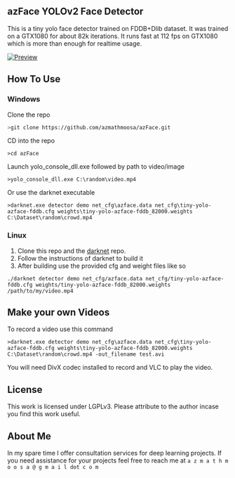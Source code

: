 ## azFace YOLOv2 Face Detector

This is a tiny yolo face detector trained on FDDB+Dlib dataset.  It was trained on a GTX1080 for about 82k iterations.  It runs fast at 112 fps on GTX1080 which is more than enough for realtime usage.

[![Preview](http://img.youtube.com/vi/rX7AxQYrXkk/0.jpg)](https://www.youtube.com/watch?v=rX7AxQYrXkk)


## How To Use

### Windows

Clone the repo
```bash
>git clone https://github.com/azmathmoosa/azFace.git
```
CD into the repo
```
>cd azFace
```
Launch yolo_console_dll.exe followed by path to video/image
```
>yolo_console_dll.exe C:\random\video.mp4
```
Or use the darknet executable
```
>darknet.exe detector demo net_cfg\azface.data net_cfg\tiny-yolo-azface-fddb.cfg weights\tiny-yolo-azface-fddb_82000.weights C:\Dataset\random\crowd.mp4
```

### Linux

1. Clone this repo and the [darknet](https://github.com/AlexeyAB/darknet) repo.
2. Follow the instructions of darknet to build it
3. After building use the provided cfg and weight files like so
```
./darknet detector demo net_cfg/azface.data net_cfg/tiny-yolo-azface-fddb.cfg weights/tiny-yolo-azface-fddb_82000.weights /path/to/my/video.mp4
```

## Make your own Videos

To record a video use this command
```
>darknet.exe detector demo net_cfg\azface.data net_cfg\tiny-yolo-azface-fddb.cfg weights\tiny-yolo-azface-fddb_82000.weights C:\Dataset\random\crowd.mp4 -out_filename test.avi
```

You will need DivX codec installed to record and VLC to play the video.

## License

This work is licensed under LGPLv3.  Please attribute to the author incase you find this work useful.

## About Me

In my spare time I offer consultation services for deep learning projects.  If you need assistance for your projects feel free to reach me at `a z m a t h m o o s a @ g m a i l dot c o m`